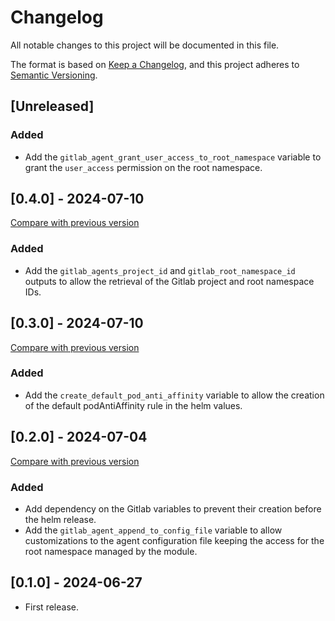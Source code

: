 # Changelog

All notable changes to this project will be documented in this file.

The format is based on [Keep a Changelog](https://keepachangelog.com/en/1.1.0/),
and this project adheres
to [Semantic Versioning](https://semver.org/spec/v2.0.0.html).

## [Unreleased]

### Added

- Add the `gitlab_agent_grant_user_access_to_root_namespace` variable to grant the `user_access` permission on the root namespace.

## [0.4.0] - 2024-07-10

[Compare with previous version](https://github.com/sparkfabrik/terraform-gitlab-kubernetes-gitlab-agent/compare/0.3.0...0.4.0)

### Added

- Add the `gitlab_agents_project_id` and `gitlab_root_namespace_id` outputs to allow the retrieval of the Gitlab project and root namespace IDs.

## [0.3.0] - 2024-07-10

[Compare with previous version](https://github.com/sparkfabrik/terraform-gitlab-kubernetes-gitlab-agent/compare/0.2.0...0.3.0)

### Added

- Add the `create_default_pod_anti_affinity` variable to allow the creation of the default podAntiAffinity rule in the helm values.

## [0.2.0] - 2024-07-04

[Compare with previous version](https://github.com/sparkfabrik/terraform-gitlab-kubernetes-gitlab-agent/compare/0.1.0...0.2.0)

### Added

- Add dependency on the Gitlab variables to prevent their creation before the helm release.
- Add the `gitlab_agent_append_to_config_file` variable to allow customizations to the agent configuration file keeping the access for the root namespace managed by the module.

## [0.1.0] - 2024-06-27

- First release.
